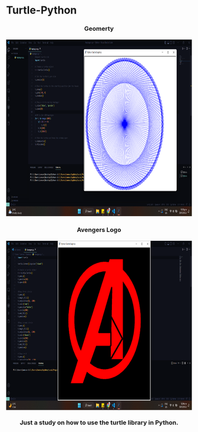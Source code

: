 # Turtle-Python

<h3 align=center>
    Geomerty <br> <br>
    <img src="https://github.com/nickichann01/Turtle-Python/blob/main/Pentagon.png" width="980" height="480">
    <br>
</h3>

<h3 align=center>
    Avengers Logo <br> <br>
    <img src="https://github.com/nickichann01/Turtle-Python/blob/main/ALogo.png" width="980" height="460">
    <br>
  <b><br>Just a study on how to use the turtle library in Python.<b></br>
  </h3>
